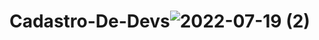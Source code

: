 # Cadastro-De-Devs![2022-07-19 (2)](https://user-images.githubusercontent.com/68278937/179799199-a6e341cc-f6ee-4726-9926-59c428bf2ea4.png)
